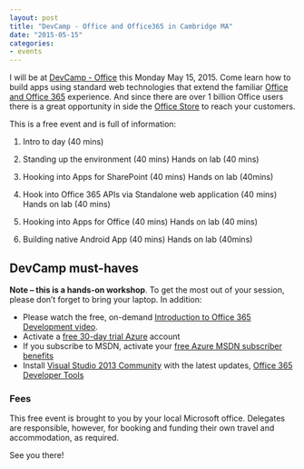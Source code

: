 ```yaml
---
layout: post
title: "DevCamp - Office and Office365 in Cambridge MA"
date: "2015-05-15"
categories:
- events
---
```


I will be at [DevCamp - Office](http://aka.ms/O365campBoston) this Monday May 15, 2015.  Come learn how to build apps using standard web technologies that extend the familiar [Office and Office 365](http://products.office.com/en-US/) experience.  And since there are over 1 billion Office users there is a great opportunity in side the [Office Store](https://store.office.com/appshome.aspx) to reach your customers.


This is a free event and is full of information:

1. Intro to day (40 mins)

2. Standing up the environment (40 mins)
     Hands on lab (40 mins)

3. Hooking into Apps for SharePoint (40 mins)
     Hands on lab (40mins)

4. Hook into Office 365 APIs via Standalone web application (40 mins)
     Hands on lab (40 mins)

5. Hooking into Apps for Office (40 mins)
     Hands on lab (40 mins)

6. Building native Android App (40 mins)
     Hands on lab (40mins)

## DevCamp must-haves

**Note – this is a hands-on workshop**.  To get the most out of your session, please don’t forget to bring your laptop. In addition:

- Please watch the free, on-demand [Introduction to Office 365 Development video](http://www.microsoftvirtualacademy.com/training-courses/introduction-to-office-365-development?prid=ca_wwe).
- Activate a  [free 30-day trial Azure](https://azureinfo.microsoft.com/US-FreeTrial.html) account
- If you subscribe to MSDN, activate your [free Azure MSDN subscriber benefits](http://azure.microsoft.com/en-us/pricing/member-offers/msdn-benefits/)
- Install [Visual Studio 2013 Community](https://www.visualstudio.com/en-us/products/visual-studio-community-vs.aspx) with the latest updates, [Office 365 Developer Tools](https://visualstudiogallery.msdn.microsoft.com/a15b85e6-69a7-4fdf-adda-a38066bb5155)

### Fees
This free event is brought to you by your local Microsoft office. Delegates are responsible, however, for booking and funding their own travel and accommodation, as required.  

See you there!

